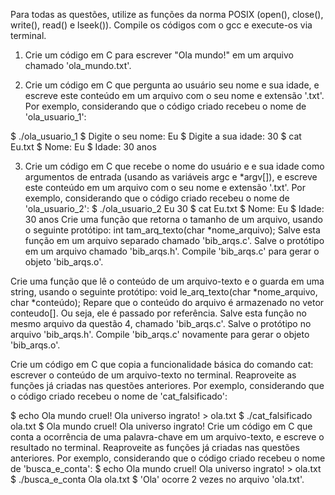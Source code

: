 Para todas as questões, utilize as funções da norma POSIX (open(), close(), write(), read() e lseek()). Compile os códigos com o gcc e execute-os via terminal.

1. Crie um código em C para escrever "Ola mundo!" em um arquivo chamado 'ola_mundo.txt'.

2. Crie um código em C que pergunta ao usuário seu nome e sua idade, e escreve este conteúdo em um arquivo com o seu nome e extensão '.txt'. Por exemplo, considerando que o código criado recebeu o nome de 'ola_usuario_1':

$ ./ola_usuario_1
$ Digite o seu nome: Eu
$ Digite a sua idade: 30
$ cat Eu.txt
$ Nome: Eu
$ Idade: 30 anos

3. Crie um código em C que recebe o nome do usuário e e sua idade como argumentos de entrada (usando as variáveis argc e *argv[]), e escreve este conteúdo em um arquivo com o seu nome e extensão '.txt'. Por exemplo, considerando que o código criado recebeu o nome de 'ola_usuario_2':
$ ./ola_usuario_2 Eu 30
$ cat Eu.txt
$ Nome: Eu
$ Idade: 30 anos
Crie uma função que retorna o tamanho de um arquivo, usando o seguinte protótipo: int tam_arq_texto(char *nome_arquivo); Salve esta função em um arquivo separado chamado 'bib_arqs.c'. Salve o protótipo em um arquivo chamado 'bib_arqs.h'. Compile 'bib_arqs.c' para gerar o objeto 'bib_arqs.o'.

Crie uma função que lê o conteúdo de um arquivo-texto e o guarda em uma string, usando o seguinte protótipo: void le_arq_texto(char *nome_arquivo, char *conteúdo); Repare que o conteúdo do arquivo é armazenado no vetor conteudo[]. Ou seja, ele é passado por referência. Salve esta função no mesmo arquivo da questão 4, chamado 'bib_arqs.c'. Salve o protótipo no arquivo 'bib_arqs.h'. Compile 'bib_arqs.c' novamente para gerar o objeto 'bib_arqs.o'.

Crie um código em C que copia a funcionalidade básica do comando cat: escrever o conteúdo de um arquivo-texto no terminal. Reaproveite as funções já criadas nas questões anteriores. Por exemplo, considerando que o código criado recebeu o nome de 'cat_falsificado':

$ echo Ola mundo cruel! Ola universo ingrato! > ola.txt
$ ./cat_falsificado ola.txt
$ Ola mundo cruel! Ola universo ingrato!
Crie um código em C que conta a ocorrência de uma palavra-chave em um arquivo-texto, e escreve o resultado no terminal. Reaproveite as funções já criadas nas questões anteriores. Por exemplo, considerando que o código criado recebeu o nome de 'busca_e_conta':
$ echo Ola mundo cruel! Ola universo ingrato! > ola.txt
$ ./busca_e_conta Ola ola.txt
$ 'Ola' ocorre 2 vezes no arquivo 'ola.txt'.
